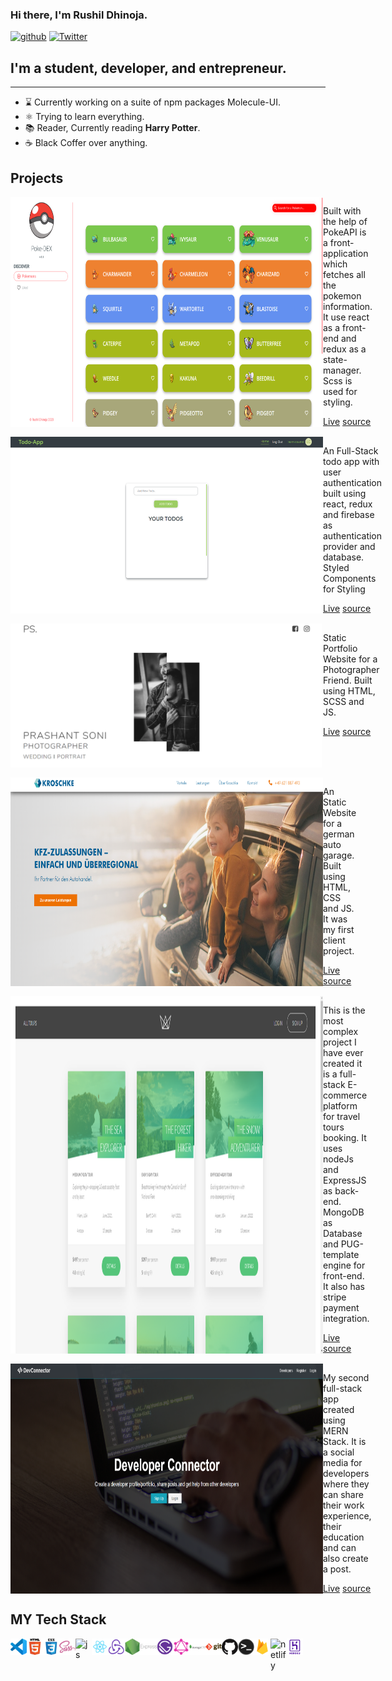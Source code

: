 <link rel='stylesheet' type='text/css' media='all' href='./main.css'/>
    
### Hi there, I'm Rushil Dhinoja.

<div class='badges' >

[![github](https://img.shields.io/github/followers/Rushil-Dhinoja?label=Follow%20Me&style=social)](https://github.com/Rushil-Dhinoja)
[![Twitter](https://img.shields.io/twitter/follow/Rushildhinoja2?label=Follow%20%40RushilDhinoja&style=social)](https://twitter.com/Rushildhinoja2)

</div>

## I'm a student, developer, and entrepreneur.

<hr/>

- ⌛ Currently working on a suite of npm packages Molecule-UI.
- ⚛ Trying to learn everything.
- 📚 Reader, Currently reading **Harry Potter**.
- ☕ Black Coffer over anything.

## Projects

<div markdown='1' class='project-grid' >
<div style="margin-bottom: 1rem;
    display: flex;" >
<img width="500px" alt='Poke-dex' src='./img/live.png' />
<div class='project-item'>
<p>
    Built with the help of PokeAPI is a front-application which fetches all the pokemon information. It use react as a front-end and redux as a state-manager. Scss is used for styling.
</p>
<div>
<a href='https://pdex.netlify.app'>Live</a>
<a href='https://github.com/Rushil-Dhinoja/poke-dex' >source</a>
</div>
</div>
</div>

<div style="margin-bottom: 1rem;
    display: flex;">
<img width="500px" alt='Firebase-todo' src='./img/fbase.png' />
<div class='project-item'>
<p>
    An Full-Stack todo app with user authentication built using react, redux and firebase as authentication provider and database. Styled Components for Styling
</p>
<div>
<a href='https://fbasetodo.netlify.app'>Live</a>
<a href='https://github.com/Rushil-Dhinoja/firebase-todo' >source</a>
</div>
</div>
</div>

<div style="margin-bottom: 1rem;
    display: flex;" >
<img width="500px" alt='Photographer-portfolio' src='./img/ps.png' />
<div class='project-item'>
<p>
    Static Portfolio Website for a Photographer Friend. Built using HTML, SCSS and JS.
</p>
<div>
<a href='https://prashantsoniphotography.netlify.app'>Live</a>
<a href='https://github.com/Rushil-Dhinoja/prashant-soni-portfolio'>source</a>
</div>
</div>
</div>

<div style="margin-bottom: 1rem;
    display: flex;" >
<img width="500px" alt='Kroschke-landing' src='./img/client.png' />
<div class='project-item'>
<p>
    An Static Website for a german auto garage. Built using HTML, CSS and JS. It was my first client project.
</p>
<div>
<a href='https://kroschke.netlify.app'>Live</a>
<a href='https://github.com/Rushil-Dhinoja/KROSCHKE-International'>source</a>
</div>
</div>
</div>

<div style="margin-bottom: 1rem;
    display: flex;" >
<img width="500px" alt='Natours-ecommerce' src='./img/natours.png' />
<div class='project-item'>
<p>
    This is the most complex project I have ever created it is a full-stack E-commerce platform for travel tours booking. It uses nodeJs and ExpressJS as back-end. MongoDB as Database and PUG-template engine for front-end. It also has stripe payment integration.
</p>
<div>
<a href='https://natours-rushil.herokuapp.com/'>Live</a>
<a href='https://github.com/Rushil-Dhinoja/Natours'>source</a>
</div>
</div>
</div>

<div style="margin-bottom: 1rem;
    display: flex;" >
<img width="500px" alt='Dev-connector' src='./img/dev.png' />
<div class='project-item'>
<p>
    My second full-stack app created using MERN Stack. It is a social media for developers where they can share their work experience, their education and can also create a post.
</p>
<div>
<a href='https://safe-oasis-18625.herokuapp.com/'>Live</a>
<a href='https://github.com/Rushil-Dhinoja/dev-connector'>source</a>
</div>
</div>
</div>

</div>

## MY Tech Stack

<div class='images'>

<img alt='vscode' width="26px" align="left" src='https://raw.githubusercontent.com/github/explore/80688e429a7d4ef2fca1e82350fe8e3517d3494d/topics/visual-studio-code/visual-studio-code.png'>
<img alt='html' width="26px" align="left" src='https://raw.githubusercontent.com/github/explore/80688e429a7d4ef2fca1e82350fe8e3517d3494d/topics/html/html.png'>
<img alt='CSS' width="26px" align="left" src='https://raw.githubusercontent.com/github/explore/80688e429a7d4ef2fca1e82350fe8e3517d3494d/topics/css/css.png'>
<img width="26px" align="left" alt='sass' src='https://raw.githubusercontent.com/github/explore/80688e429a7d4ef2fca1e82350fe8e3517d3494d/topics/sass/sass.png'>
<img width="26px" align="left" alt='js' src='https://github.com/Rushil-Dhinoja/files/blob/master/js.png'>
<img width="26px" align="left" alt='react' src='https://raw.githubusercontent.com/github/explore/80688e429a7d4ef2fca1e82350fe8e3517d3494d/topics/react/react.png'>
<img width="26px" align="left" alt='Redux' src='https://raw.githubusercontent.com/github/explore/80688e429a7d4ef2fca1e82350fe8e3517d3494d/topics/redux/redux.png'>
<img width="26px" align="left" alt='node' src='https://raw.githubusercontent.com/github/explore/80688e429a7d4ef2fca1e82350fe8e3517d3494d/topics/nodejs/nodejs.png'>
<img width="26px" align="left" alt='express' src='https://raw.githubusercontent.com/github/explore/80688e429a7d4ef2fca1e82350fe8e3517d3494d/topics/express/express.png'>
<img width="26px" align="left" alt='gatsby' src='https://raw.githubusercontent.com/github/explore/e94815998e4e0713912fed477a1f346ec04c3da2/topics/gatsby/gatsby.png'>
<img width="26px" align="left" alt='graphql' src='https://raw.githubusercontent.com/github/explore/80688e429a7d4ef2fca1e82350fe8e3517d3494d/topics/graphql/graphql.png'>
<img width="26px" align="left" alt='mongodb' src='https://raw.githubusercontent.com/github/explore/80688e429a7d4ef2fca1e82350fe8e3517d3494d/topics/mongodb/mongodb.png'>
<img width="26px" align="left" alt='git' src='https://raw.githubusercontent.com/github/explore/80688e429a7d4ef2fca1e82350fe8e3517d3494d/topics/git/git.png'>
<img width="26px" align="left" alt='github' src='https://raw.githubusercontent.com/github/explore/78df643247d429f6cc873026c0622819ad797942/topics/github/github.png'>
<img width="26px" align="left" alt='terminal' src='https://raw.githubusercontent.com/github/explore/d92924b1d925bb134e308bd29c9de6c302ed3beb/topics/terminal/terminal.png'>
<img width="26px" align="left" alt='firebase' src='https://raw.githubusercontent.com/github/explore/80688e429a7d4ef2fca1e82350fe8e3517d3494d/topics/firebase/firebase.png'>
<img width="26px" align="left" alt='netlify' src='https://github.com/Rushil-Dhinoja/files/blob/master/netlify.png'>
<img width="26px" align="left" alt='heroku' src='https://raw.githubusercontent.com/github/explore/cb661bc288627f05a5ac4187b00495fd8048c9fa/topics/heroku/heroku.png'>

</div>
